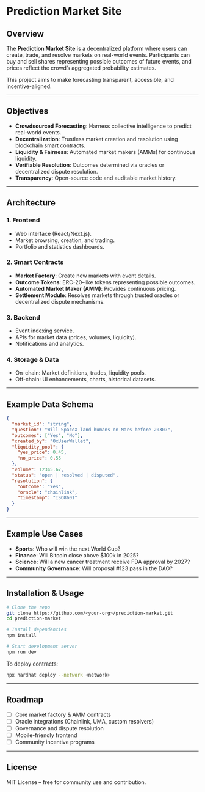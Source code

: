 # Prediction Market Site

## Overview

The **Prediction Market Site** is a decentralized platform where users can create, trade, and resolve markets on real-world events. Participants can buy and sell shares representing possible outcomes of future events, and prices reflect the crowd’s aggregated probability estimates.

This project aims to make forecasting transparent, accessible, and incentive-aligned.

---

## Objectives

* **Crowdsourced Forecasting**: Harness collective intelligence to predict real-world events.
* **Decentralization**: Trustless market creation and resolution using blockchain smart contracts.
* **Liquidity & Fairness**: Automated market makers (AMMs) for continuous liquidity.
* **Verifiable Resolution**: Outcomes determined via oracles or decentralized dispute resolution.
* **Transparency**: Open-source code and auditable market history.

---

## Architecture

### 1. **Frontend**

* Web interface (React/Next.js).
* Market browsing, creation, and trading.
* Portfolio and statistics dashboards.

### 2. **Smart Contracts**

* **Market Factory**: Create new markets with event details.
* **Outcome Tokens**: ERC-20–like tokens representing possible outcomes.
* **Automated Market Maker (AMM)**: Provides continuous pricing.
* **Settlement Module**: Resolves markets through trusted oracles or decentralized dispute mechanisms.

### 3. **Backend**

* Event indexing service.
* APIs for market data (prices, volumes, liquidity).
* Notifications and analytics.

### 4. **Storage & Data**

* On-chain: Market definitions, trades, liquidity pools.
* Off-chain: UI enhancements, charts, historical datasets.

---

## Example Data Schema

```json
{
  "market_id": "string",
  "question": "Will SpaceX land humans on Mars before 2030?",
  "outcomes": ["Yes", "No"],
  "created_by": "0xUserWallet",
  "liquidity_pool": {
    "yes_price": 0.45,
    "no_price": 0.55
  },
  "volume": 12345.67,
  "status": "open | resolved | disputed",
  "resolution": {
    "outcome": "Yes",
    "oracle": "chainlink",
    "timestamp": "ISO8601"
  }
}
```

---

## Example Use Cases

* **Sports**: Who will win the next World Cup?
* **Finance**: Will Bitcoin close above \$100k in 2025?
* **Science**: Will a new cancer treatment receive FDA approval by 2027?
* **Community Governance**: Will proposal #123 pass in the DAO?

---

## Installation & Usage

```bash
# Clone the repo
git clone https://github.com/<your-org>/prediction-market.git
cd prediction-market

# Install dependencies
npm install

# Start development server
npm run dev
```

To deploy contracts:

```bash
npx hardhat deploy --network <network>
```

---

## Roadmap

* [ ] Core market factory & AMM contracts
* [ ] Oracle integrations (Chainlink, UMA, custom resolvers)
* [ ] Governance and dispute resolution
* [ ] Mobile-friendly frontend
* [ ] Community incentive programs

---

## License

MIT License – free for community use and contribution.
